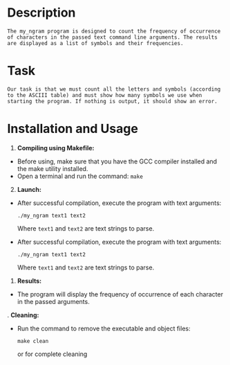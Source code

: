 # Description
	The my_ngram program is designed to count the frequency of occurrence of characters in the passed text command line arguments. The results are displayed as a list of symbols and their frequencies.

# Task
	Our task is that we must count all the letters and symbols (according to the ASCIII table) and must show how many symbols we use when starting the program. If nothing is output, it should show an error.
# Installation and Usage

1. **Compiling using Makefile:**
- Before using, make sure that you have the GCC compiler installed and the make utility installed.
- Open a terminal and run the command:
      ```
      make
      ```

2. **Launch:**
- After successful compilation, execute the program with text arguments:

    ```
	./my_ngram text1 text2
    ```
    Where `text1` and `text2` are text strings to parse.

 - After successful compilation, execute the program with text arguments:

    ```
	./my_ngram text1 text2
    ```
    Where `text1` and `text2` are text strings to parse.

1. **Results:**
- The program will display the frequency of occurrence of each character in the passed arguments.

. **Cleaning:**
- Run the command to remove the executable and object files:
    ```
    make clean
    ```
    or for complete cleaning

